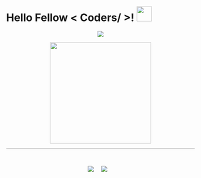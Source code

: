 <h1> Hello Fellow &lt; Coders/ &gt;! <img src = "https://raw.githubusercontent.com/MartinHeinz/MartinHeinz/master/wave.gif" width = 40> </h1>
<p align='center'>
<img src="https://readme-typing-svg.herokuapp.com?font=Fira+Code&weight=600&size=24&duration=3000&pause=200&center=true&vCenter=true&width=500&height=100&lines=I'm+Nandhan+Rao;AI/ML+%7C+Cloud+Tech;3x+Hackathon+Winner+%7C+Open+Source;President,+Cloud+Club;Always+Learning%2C+Always+Building;Let's+Build+Something+Cool!;%40Nandhan-rao9">
</p>
<p align='center'>
<img src="https://media.giphy.com/media/QvpqTCiEcwtvv6wwJK/giphy.gif" width="270" height="270" frameBorder="0" class="giphy-embed" allowFullScreen></img></p>
<hr>
<br>
<p align='center'>
<img src="https://komarev.com/ghpvc/?username=Nandhan-rao9">&nbsp;&nbsp;&nbsp;&nbsp;
<img src="https://img.shields.io/github/followers/Nandhan-rao9?style=social">&nbsp;&nbsp;&nbsp;&nbsp;
<!-- <img src="https://visitor-badge.glitch.me/badge?page_id=Nandhan-rao9.visitor-badge"> -->
</p>



